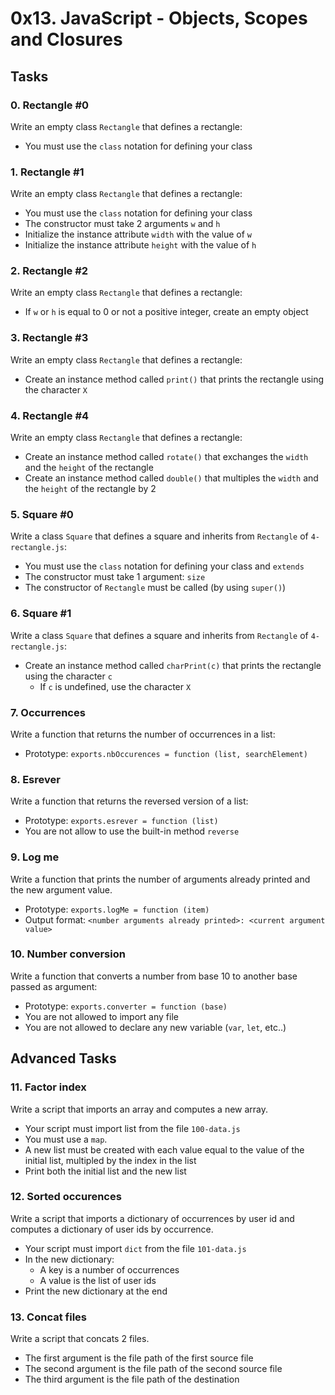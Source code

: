 # 0x13. JavaScript - Objects, Scopes and Closures

## Tasks

### 0. Rectangle #0
Write an empty class `Rectangle` that defines a rectangle:
- You must use the `class` notation for defining your class

### 1. Rectangle #1
Write an empty class `Rectangle` that defines a rectangle:
- You must use the `class` notation for defining your class
- The constructor must take 2 arguments `w` and `h`
- Initialize the instance attribute `width` with the value of `w`
- Initialize the instance attribute `height` with the value of `h`

### 2. Rectangle #2
Write an empty class `Rectangle` that defines a rectangle:
- If `w` or `h` is equal to 0 or not a positive integer, create an empty object

### 3. Rectangle #3
Write an empty class `Rectangle` that defines a rectangle:
- Create an instance method called `print()` that prints the rectangle using the character `X`

### 4. Rectangle #4
Write an empty class `Rectangle` that defines a rectangle:
- Create an instance method called `rotate()` that exchanges the `width` and the `height` of the rectangle
- Create an instance method called `double()` that multiples the `width` and the `height` of the rectangle by 2

### 5. Square #0
Write a class `Square` that defines a square and inherits from `Rectangle` of `4-rectangle.js`:
- You must use the `class` notation for defining your class and `extends`
- The constructor must take 1 argument: `size`
- The constructor of `Rectangle` must be called (by using `super()`)

### 6. Square #1
Write a class `Square` that defines a square and inherits from `Rectangle` of `4-rectangle.js`:
- Create an instance method called `charPrint(c)` that prints the rectangle using the character `c`
  - If `c` is undefined, use the character `X`

### 7. Occurrences
Write a function that returns the number of occurrences in a list:
- Prototype: `exports.nbOccurences = function (list, searchElement)`

### 8. Esrever
Write a function that returns the reversed version of a list:
- Prototype: `exports.esrever = function (list)`
- You are not allow to use the built-in method `reverse`

### 9. Log me
Write a function that prints the number of arguments already printed and the new argument value.
- Prototype: `exports.logMe = function (item)`
- Output format: `<number arguments already printed>: <current argument value>`

### 10. Number conversion
Write a function that converts a number from base 10 to another base passed as argument:
- Prototype: `exports.converter = function (base)`
- You are not allowed to import any file
- You are not allowed to declare any new variable (`var`, `let`, etc..)

## Advanced Tasks

### 11. Factor index
Write a script that imports an array and computes a new array.
- Your script must import list from the file `100-data.js`
- You must use a `map`.
- A new list must be created with each value equal to the value of the initial list, multipled by the index in the list
- Print both the initial list and the new list


### 12. Sorted occurences
Write a script that imports a dictionary of occurrences by user id and computes a dictionary of user ids by occurrence.
- Your script must import `dict` from the file `101-data.js`
- In the new dictionary:
  - A key is a number of occurrences
  - A value is the list of user ids
- Print the new dictionary at the end

### 13. Concat files
Write a script that concats 2 files.
- The first argument is the file path of the first source file
- The second argument is the file path of the second source file
- The third argument is the file path of the destination
